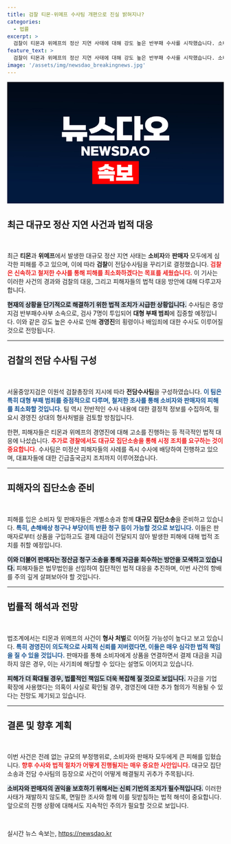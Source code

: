 ```yaml
---
title: 검찰 티몬·위메프 수사팀 개편으로 진실 밝혀지나?
categories:
  - 법률
excerpt: >
  검찰이 티몬과 위메프의 정산 지연 사태에 대해 강도 높은 반부패 수사를 시작했습니다. 소비자와 판매자들의 집단소송도 이어질 예정이며, 이번 사건의 경영진에 대한 처벌 가능성이 높아지고 있습니다.
feature_text: >
  검찰이 티몬과 위메프의 정산 지연 사태에 대해 강도 높은 반부패 수사를 시작했습니다. 소비자와 판매자들의 집단소송도 이어질 예정이며, 이번 사건의 경영진에 대한 처벌 가능성이 높아지고 있습니다.
image: '/assets/img/newsdao_breakingnews.jpg'
---
```


<p><img src="/assets/img/newsdao_breakingnews.jpg" alt="flaretime 속보" /></p>

<h2 data-ke-size="size26">최근 대규모 정산 지연 사건과 법적 대응</h2>

<p data-ke-size="size16">&nbsp;</p>

<p>최근 <strong>티몬</strong>과 <strong>위메프</strong>에서 발생한 대규모 정산 지연 사태는 <strong>소비자</strong>와 <strong>판매자</strong> 모두에게 심각한 피해를 주고 있으며, 이에 따라 <strong>검찰</strong>이 전담수사팀을 꾸리기로 결정했습니다. <b><span style="color: #ee2323;">검찰은 신속하고 철저한 수사를 통해 피해를 최소화하겠다는 목표를 세웠습니다.</span></b> 이 기사는 이러한 사건의 경과와 검찰의 대응, 그리고 피해자들의 법적 대응 방안에 대해 다루고자 합니다.</p>

<p><b><span style="background-color: #21538527;">현재의 상황을 단기적으로 해결하기 위한 법적 조치가 시급한 상황입니다.</span></b> 수사팀은 중앙지검 반부패수사부 소속으로, 검사 7명이 투입되어 <strong>대형 부패 범죄</strong>에 집중할 예정입니다. 이와 같은 강도 높은 수사로 인해 <strong>경영진</strong>의 횡령이나 배임죄에 대한 수사도 이루어질 것으로 전망됩니다.</p>

<hr>

<h2 data-ke-size="size26">검찰의 전담 수사팀 구성</h2>

<p data-ke-size="size16">&nbsp;</p>

<p>서울중앙지검은 이원석 검찰총장의 지시에 따라 <strong>전담수사팀</strong>을 구성하였습니다. <b><span style="color: #1a5490;">이 팀은 특히 대형 부패 범죄를 중점적으로 다루며, 철저한 조사를 통해 소비자와 판매자의 피해를 최소화할 것입니다.</span></b> 팀 역시 전반적인 수사 내용에 대한 결정적 정보를 수집하여, 필요시 경영진 상대의 형사처벌을 검토할 방침입니다.</p>

<p>한편, 피해자들은 티몬과 위메프의 경영진에 대해 고소를 진행하는 등 적극적인 법적 대응에 나섰습니다. <b><span style="color: #ee2323;">추가로 경찰에서도 대규모 집단소송을 통해 시정 조치를 요구하는 것이 중요합니다.</span></b> 수사팀은 미정산 피해자들의 사례를 즉시 수사에 배당하여 진행하고 있으며, 대표자들에 대한 긴급출국금지 조치까지 이루어졌습니다.</p>

<hr>

<h2 data-ke-size="size26">피해자의 집단소송 준비</h2>

<p data-ke-size="size16">&nbsp;</p>

<p>피해를 입은 소비자 및 판매자들은 개별소송과 함께 <strong>대규모 집단소송</strong>을 준비하고 있습니다. <b><span style="color: #1a5490;">특히, 손해배상 청구나 부당이득 반환 청구 등이 가능할 것으로 보입니다.</span></b> 이들은 판매자로부터 상품을 구입하고도 결제 대금이 전달되지 않아 발생한 피해에 대해 법적 조치를 취할 예정입니다.</p>

<p><b><span style="background-color: #21538527;">이와 더불어 판매자는 정산금 청구 소송을 통해 자금을 회수하는 방안을 모색하고 있습니다.</span></b> 피해자들은 법무법인을 선임하여 집단적인 법적 대응을 추진하며, 이번 사건의 향배를 주의 깊게 살펴보아야 할 것입니다.</p>

<hr>

<h2 data-ke-size="size26">법률적 해석과 전망</h2>

<p data-ke-size="size16">&nbsp;</p>

<p>법조계에서는 티몬과 위메프의 사건이 <strong>형사 처벌</strong>로 이어질 가능성이 높다고 보고 있습니다. <b><span style="color: #1a5490;">특히 경영진이 의도적으로 사회적 신뢰를 저버렸다면, 이들은 매우 심각한 법적 책임을 질 수 있을 것입니다.</span></b> 판매자를 통해 소비자에게 상품을 연결하면서 결제 대금을 지급하지 않은 경우, 이는 사기죄에 해당할 수 있다는 설명도 이어지고 있습니다.</p>

<p><b><span style="background-color: #21538527;">피해가 더 확대될 경우, 법률적인 책임도 더욱 복잡해 질 것으로 보입니다.</span></b> 자금을 기업 확장에 사용했다는 의혹이 사실로 확인될 경우, 경영진에 대한 추가 혐의가 적용될 수 있다는 전망도 제기되고 있습니다. </p>

<hr>

<h2 data-ke-size="size26">결론 및 향후 계획</h2>

<p data-ke-size="size16">&nbsp;</p>

<p>이번 사건은 전례 없는 규모의 부정행위로, 소비자와 판매자 모두에게 큰 피해를 입혔습니다. <b><span style="color: #ee2323;">향후 수사와 법적 절차가 어떻게 진행될지는 매우 중요한 사안입니다.</span></b> 대규모 집단소송과 전담 수사팀의 등장으로 사건이 어떻게 해결될지 귀추가 주목됩니다.</p>

<p><b><span style="background-color: #21538527;">소비자와 판매자의 권익을 보호하기 위해서는 신뢰 기반의 조치가 필수적입니다.</span></b> 이러한 사태가 재발하지 않도록, 면밀한 조사와 함께 이를 뒷받침하는 법적 해석이 중요합니다. 앞으로의 진행 상황에 대해서도 지속적인 주의가 필요할 것으로 보입니다. </p>

<p data-ke-size="size16">&nbsp;</p>
실시간 뉴스 속보는, <a href="https://newsdao.kr" rel="dofollow">https://newsdao.kr</a>


